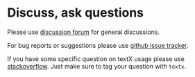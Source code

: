 # Discuss, ask questions

Please use [discussion
forum](https://groups.google.com/forum/?hl=en#!forum/textx-talk) for general
discussions.

For bug reports or suggestions please use [github issue
tracker](https://github.com/igordejanovic/textx/issues/).

If you have some specific question on textX usage please use
[stackoverflow](http://stackoverflow.com/).  Just make sure to tag your question
with `textx`.

